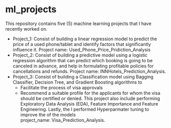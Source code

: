 # ml_projects
This repository contains five (5) machine learning projects that I have recently worked on. <br>
- Project_1: Consist of building a linear regression model to predict the price of a used phone/tablet and identify factors that significantly influence it. Project name: Used_Phone_Price_Pridiction_Analysis
- Project_2: Consist of building a predictive model using a logistic regression algorithm that can predict which booking is going to be canceled in advance, and help in formulating profitable policies for cancellations and refunds. Project name: INNHotels_Prediction_Analysis. 
- Project_3: Consist of building a Classification model using Bagging Classifier, Decision Tree, and Gradient Boosting algorithms to 
  - Facilitate the process of visa approvals 
  - Recommend a suitable profile for the applicants for whom the visa should be certified or denied. 
 This project also include performing Exploratory Data Analysis (EDA), Feature Importance and Feature Engineering. Lastly, the I performed Hyperparmater tuning to improve the of the models <br>
project_name: Visa_Prediction_Analysis. 
